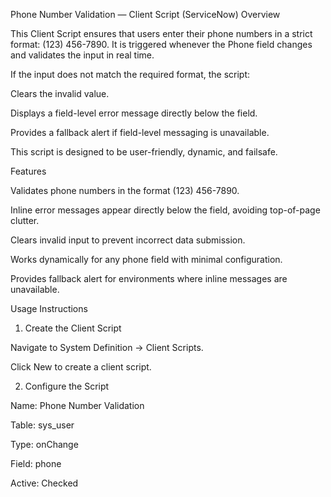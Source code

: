Phone Number Validation — Client Script (ServiceNow)
Overview

This Client Script ensures that users enter their phone numbers in a strict format: (123) 456-7890.
It is triggered whenever the Phone field changes and validates the input in real time.

If the input does not match the required format, the script:

Clears the invalid value.

Displays a field-level error message directly below the field.

Provides a fallback alert if field-level messaging is unavailable.

This script is designed to be user-friendly, dynamic, and failsafe.

Features

Validates phone numbers in the format (123) 456-7890.

Inline error messages appear directly below the field, avoiding top-of-page clutter.

Clears invalid input to prevent incorrect data submission.

Works dynamically for any phone field with minimal configuration.

Provides fallback alert for environments where inline messages are unavailable.

Usage Instructions
1. Create the Client Script

Navigate to System Definition → Client Scripts.

Click New to create a client script.

2. Configure the Script

Name: Phone Number Validation

Table: sys_user 

Type: onChange

Field: phone

Active: Checked
